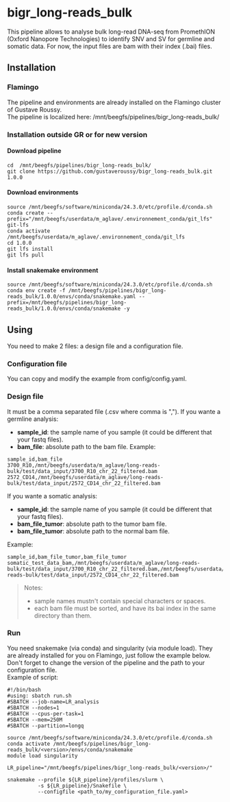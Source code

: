 # bigr_long-reads_bulk
This pipeline allows to analyse bulk long-read DNA-seq from PromethION (Oxford Nanopore Technologies) to identify SNV and SV for germline and somatic data.
For now, the input files are bam with their index (.bai) files.

## Installation
### Flamingo
The pipeline and environments are already installed on the Flamingo cluster of Gustave Roussy.  
The pipeline is localized here: /mnt/beegfs/pipelines/bigr_long-reads_bulk/<version>

### Installation outside GR or for new version
#### Download pipeline
```
cd  /mnt/beegfs/pipelines/bigr_long-reads_bulk/
git clone https://github.com/gustaveroussy/bigr_long-reads_bulk.git 1.0.0
```
#### Download environments
```
source /mnt/beegfs/software/miniconda/24.3.0/etc/profile.d/conda.sh
conda create --prefix="/mnt/beegfs/userdata/m_aglave/.environnement_conda/git_lfs" git-lfs
conda activate /mnt/beegfs/userdata/m_aglave/.environnement_conda/git_lfs
cd 1.0.0
git lfs install
git lfs pull
```
#### Install snakemake environment
```
source /mnt/beegfs/software/miniconda/24.3.0/etc/profile.d/conda.sh
conda env create -f /mnt/beegfs/pipelines/bigr_long-reads_bulk/1.0.0/envs/conda/snakemake.yaml --prefix=/mnt/beegfs/pipelines/bigr_long-reads_bulk/1.0.0/envs/conda/snakemake -y
```

## Using
You need to make 2 files: a design file and a configuration file. 

### Configuration file
You can copy and modify the example from config/config.yaml.  

### Design file
It must be a comma separated file (.csv where comma is ",").
If you wante a germline analysis:
- **sample_id**: the sample name of you sample (it could be different that your fastq files).
- **bam_file**: absolute path to the bam file.
Example:
```
sample_id,bam_file
3700_R10,/mnt/beegfs/userdata/m_aglave/long-reads-bulk/test/data_input/3700_R10_chr_22_filtered.bam
2572_CD14,/mnt/beegfs/userdata/m_aglave/long-reads-bulk/test/data_input/2572_CD14_chr_22_filtered.bam
```
If you wante a somatic analysis:
- **sample_id**: the sample name of you sample (it could be different that your fastq files).
- **bam_file_tumor**: absolute path to the tumor bam file.
- **bam_file_tumor**: absolute path to the normal bam file.

Example:
```
sample_id,bam_file_tumor,bam_file_tumor
somatic_test_data_bam,/mnt/beegfs/userdata/m_aglave/long-reads-bulk/test/data_input/3700_R10_chr_22_filtered.bam,/mnt/beegfs/userdata/m_aglave/long-reads-bulk/test/data_input/2572_CD14_chr_22_filtered.bam
```

> Notes:
> - sample names mustn't contain special characters or spaces.
> - each bam file must be sorted, and have its bai index in the same directory than them.

### Run
You need snakemake (via conda) and singularity (via module load). They are already installed for you on Flamingo, just follow the example below.  
Don't forget to change the version of the pipeline and the path to your configuration file.  
Example of script:
```
#!/bin/bash
#using: sbatch run.sh
#SBATCH --job-name=LR_analysis
#SBATCH --nodes=1
#SBATCH --cpus-per-task=1
#SBATCH --mem=250M
#SBATCH --partition=longq

source /mnt/beegfs/software/miniconda/24.3.0/etc/profile.d/conda.sh
conda activate /mnt/beegfs/pipelines/bigr_long-reads_bulk/<version>/envs/conda/snakemake
module load singularity

LR_pipeline="/mnt/beegfs/pipelines/bigr_long-reads_bulk/<version>/"

snakemake --profile ${LR_pipeline}/profiles/slurm \
          -s ${LR_pipeline}/Snakefile \
          --configfile <path_to/my_configuration_file.yaml>
```
